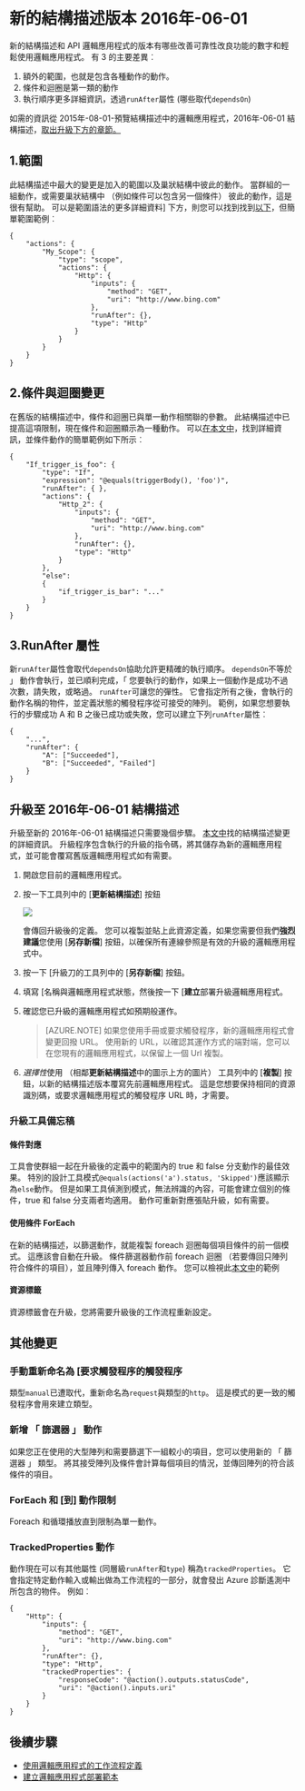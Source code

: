 <properties 
    pageTitle="新的結構描述版本 2016年-06-01 |Microsoft Azure" 
    description="瞭解如何撰寫邏輯應用程式的最新版本的 JSON 定義" 
    authors="jeffhollan" 
    manager="dwrede" 
    editor="" 
    services="logic-apps" 
    documentationCenter=""/>

<tags
    ms.service="logic-apps"
    ms.workload="integration"
    ms.tgt_pltfrm="na"
    ms.devlang="na"
    ms.topic="article"
    ms.date="07/25/2016"
    ms.author="jehollan"/>
    
# <a name="new-schema-version-2016-06-01"></a>新的結構描述版本 2016年-06-01

新的結構描述和 API 邏輯應用程式的版本有哪些改善可靠性改良功能的數字和輕鬆使用邏輯應用程式。 有 3 的主要差異︰

1. 額外的範圍，也就是包含各種動作的動作。
1. 條件和迴圈是第一類的動作
1. 執行順序更多詳細資訊，透過`runAfter`屬性 (哪些取代`dependsOn`)

如需的資訊從 2015年-08-01-預覽結構描述中的邏輯應用程式，2016年-06-01 結構描述，[取出升級下方的章節。](#upgrading-to-2016-06-01-schema)


## <a name="1-scopes"></a>1.範圍

此結構描述中最大的變更是加入的範圍以及巢狀結構中彼此的動作。  當群組的一組動作，或需要巢狀結構中 （例如條件可以包含另一個條件） 彼此的動作，這是很有幫助。  可以是範圍語法的更多詳細資料] 下方，則您可以找到找到[以下](app-service-logic-loops-and-scopes.md)，但簡單範圍範例︰


```
{
    "actions": {
        "My_Scope": {
            "type": "scope",
            "actions": {                
                "Http": {
                    "inputs": {
                        "method": "GET",
                        "uri": "http://www.bing.com"
                    },
                    "runAfter": {},
                    "type": "Http"
                }
            }
        }
    }
}
```

## <a name="2-conditions-and-loops-changes"></a>2.條件與迴圈變更

在舊版的結構描述中，條件和迴圈已與單一動作相關聯的參數。  此結構描述中已提高這項限制，現在條件和迴圈顯示為一種動作。  可以[在本文中](app-service-logic-loops-and-scopes.md)，找到詳細資訊，並條件動作的簡單範例如下所示︰

```
{
    "If_trigger_is_foo": {
        "type": "If",
        "expression": "@equals(triggerBody(), 'foo')",
        "runAfter": { },
        "actions": {
            "Http_2": {
                "inputs": {
                    "method": "GET",
                    "uri": "http://www.bing.com"
                },
                "runAfter": {},
                "type": "Http"
            }
        },
        "else": 
        {
            "if_trigger_is_bar": "..."
        }      
    }
}
```

## <a name="3-runafter-property"></a>3.RunAfter 屬性

新`runAfter`屬性會取代`dependsOn`協助允許更精確的執行順序。  `dependsOn`不等於 」 動作會執行，並已順利完成，「 您要執行的動作，如果上一個動作是成功不過次數，請失敗，或略過。  `runAfter`可讓您的彈性。  它會指定所有之後，會執行的動作名稱的物件，並定義狀態的觸發程序從可接受的陣列。  範例，如果您想要執行的步驟成功 A 和 B 之後已成功或失敗，您可以建立下列`runAfter`屬性︰

```
{
    "...",
    "runAfter": {
        "A": ["Succeeded"],
        "B": ["Succeeded", "Failed"]
    }
}
```

## <a name="upgrading-to-2016-06-01-schema"></a>升級至 2016年-06-01 結構描述

升級至新的 2016年-06-01 結構描述只需要幾個步驟。  [本文中](app-service-logic-schema-2016-04-01.md)找的結構描述變更的詳細資訊。  升級程序包含執行的升級的指令碼，將其儲存為新的邏輯應用程式，並可能會覆寫舊版邏輯應用程式如有需要。

1. 開啟您目前的邏輯應用程式。
1. 按一下工具列中的 [**更新結構描述**] 按鈕
   
    ![][1]
   
    會傳回升級後的定義。  您可以複製並貼上此資源定義，如果您需要但我們**強烈建議**您使用 [**另存新檔**] 按鈕，以確保所有連線參照是有效的升級的邏輯應用程式中。
1. 按一下 [升級刀的工具列中的 [**另存新檔**] 按鈕。
1. 填寫 [名稱與邏輯應用程式狀態，然後按一下 [**建立**部署升級邏輯應用程式。
1. 確認您已升級的邏輯應用程式如預期般運作。

    >[AZURE.NOTE] 如果您使用手冊或要求觸發程序，新的邏輯應用程式會變更回撥 URL。  使用新的 URL，以確認其運作方式的端對端，您可以在您現有的邏輯應用程式，以保留上一個 Url 複製。

1. *選擇性*使用 （相鄰**更新結構描述**中的圖示上方的圖片） 工具列中的 [**複製**] 按鈕，以新的結構描述版本覆寫先前邏輯應用程式。  這是您想要保持相同的資源識別碼，或要求邏輯應用程式的觸發程序 URL 時，才需要。

### <a name="upgrade-tool-notes"></a>升級工具備忘稿

#### <a name="condition-mapping"></a>條件對應

工具會使群組一起在升級後的定義中的範圍內的 true 和 false 分支動作的最佳效果。  特別的設計工具模式`@equals(actions('a').status, 'Skipped')`應該顯示為`else`動作。  但是如果工具偵測到模式，無法辨識的內容，可能會建立個別的條件，true 和 false 分支兩者均適用。  動作可重新對應張貼升級，如有需要。

#### <a name="foreach-with-condition"></a>使用條件 ForEach
  
在新的結構描述，以篩選動作，就能複製 foreach 迴圈每個項目條件的前一個模式。  這應該會自動在升級。  條件篩選器動作前 foreach 迴圈 （若要傳回只陣列符合條件的項目），並且陣列傳入 foreach 動作。  您可以檢視此[本文中](app-service-logic-loops-and-scopes.md)的範例

#### <a name="resource-tags"></a>資源標籤

資源標籤會在升級，您將需要升級後的工作流程重新設定。

## <a name="other-changes"></a>其他變更

### <a name="manual-trigger-renamed-to-request-trigger"></a>手動重新命名為 [要求觸發程序的觸發程序

類型`manual`已遭取代，重新命名為`request`與類型的`http`。  這是模式的更一致的觸發程序會用來建立類型。

### <a name="new-filter-action"></a>新增 「 篩選器 」 動作

如果您正在使用的大型陣列和需要篩選下一組較小的項目，您可以使用新的 「 篩選器 」 類型。  將其接受陣列及條件會計算每個項目的情況，並傳回陣列的符合該條件的項目。

### <a name="foreach-and-until-action-restrictions"></a>ForEach 和 [到] 動作限制

Foreach 和循環播放直到限制為單一動作。

### <a name="trackedproperties-on-actions"></a>TrackedProperties 動作

動作現在可以有其他屬性 (同層級`runAfter`和`type`) 稱為`trackedProperties`。  它會指定特定動作輸入或輸出做為工作流程的一部分，就會發出 Azure 診斷遙測中所包含的物件。  例如︰

```
{                
    "Http": {
        "inputs": {
            "method": "GET",
            "uri": "http://www.bing.com"
        },
        "runAfter": {},
        "type": "Http",
        "trackedProperties": {
            "responseCode": "@action().outputs.statusCode",
            "uri": "@action().inputs.uri"
        }
    }
}
```

## <a name="next-steps"></a>後續步驟
- [使用邏輯應用程式的工作流程定義](app-service-logic-author-definitions.md)
- [建立邏輯應用程式部署範本](app-service-logic-create-deploy-template.md)


<!-- Image references -->
[1]: ./media/app-service-logic-schema-2016-04-01/upgradeButton.png
